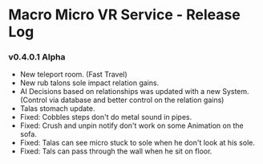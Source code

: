 # Macro Micro VR Service - Release Log
###  v0.4.0.1 Alpha

- New teleport room. (Fast Travel)
- New rub talons sole impact relation gains.
- AI Decisions based on relationships was updated with a new System. (Control via database and better control on the relation gains)
- Talas stomach update.
- Fixed: Cobbles steps don't do metal sound in pipes.
- Fixed: Crush and unpin notify don't work on some Animation on the sofa.
- Fixed: Talas can see micro stuck to sole when he don't look at his sole.
- Fixed: Tals can pass through the wall when he sit on floor.
